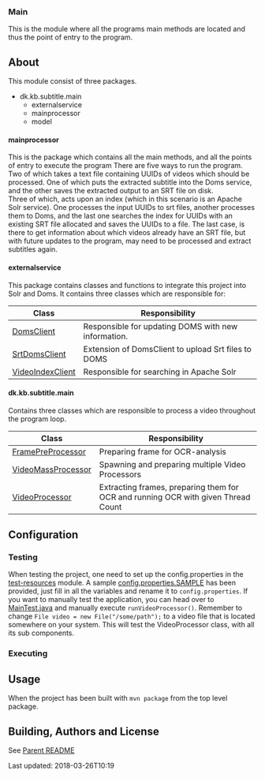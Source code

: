 ### Main
This is the module where all the programs main methods are located and thus the point of entry to the program.

## About
This module consist of three packages.
 * dk.kb.subtitle.main
   * externalservice
   * mainprocessor
   * model


#### mainprocessor
This is the package which contains all the main methods, and all the points of entry to execute the program
There are five ways to run the program. 
Two of which takes a text file containing UUIDs of videos which should be processed.
One of which puts the extracted subtitle into the Doms service, and the other saves the extracted output to an SRT file on disk.  
Three of which, acts upon an index (which in this scenario is an Apache Solr service). 
One processes the input UUIDs to srt files, another processes them to Doms, and the last one searches the index for UUIDs with an existing SRT file allocated and saves the UUIDs to a file.
The last case, is there to get information about which videos already have an SRT file, but with future updates to the program, may need to be processed and extract subtitles again.

#### externalservice
This package contains classes and functions to integrate this project into Solr and Doms.
It contains three classes which are responsible for:

Class | Responsibility 
--- | ---
  [DomsClient](src/main/java/dk/kb/tvsubtitle/main/externalservice/DomsClient.java) | Responsible for updating DOMS with new information.
  [SrtDomsClient](src/main/java/dk/kb/tvsubtitle/main/externalservice/SrtDomsClient.java) | Extension of DomsClient to upload Srt files to DOMS 
  [VideoIndexClient](src/main/java/dk/kb/tvsubtitle/main/externalservice/VideoIndexClient.java) | Responsible for searching in Apache Solr
 

#### dk.kb.subtitle.main
Contains three classes which are responsible to process a video throughout the program loop.  

Class | Responsibility 
--- | ---
  [FramePreProcessor](src/main/java/dk/kb/tvsubtitle/main/FramePreProcessor.java) | Preparing frame for OCR-analysis 
  [VideoMassProcessor](src/main/java/dk/kb/tvsubtitle/main/VideoMassProcessor.java) | Spawning and preparing multiple Video Processors
  [VideoProcessor](src/main/java/dk/kb/tvsubtitle/main/VideoProcessor.java) | Extracting frames, preparing them for OCR and running OCR with given Thread Count

## Configuration
### Testing
When testing the project, one need to set up the config.properties in the [test-resources](../test-resources) module. A sample [config.properties.SAMPLE](../test-resources/src/main/resources/config.properties.SAMPLE) has been provided, just fill in all the variables and rename it to `config.properties`.
If you want to manually test the application, you can head over to [MainTest.java](src/test/java/dk/kb/tvsubtitle/main/MainTest.java) and manually execute `runVideoProcessor()`.
Remember to change `File video = new File("/some/path");` to a video file that is located somewhere on your system.
This will test the VideoProcessor class, with all its sub components.


### Executing

## Usage
When the project has been built with `mvn package` from the top level package. 

## Building, Authors and License
See [Parent README](../README.md)

Last updated: 2018-03-26T10:19